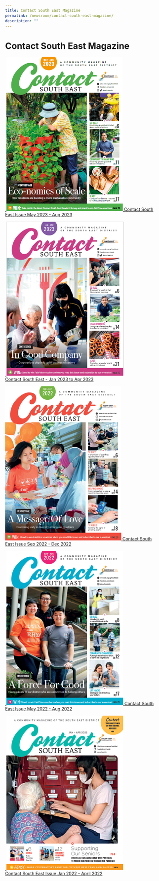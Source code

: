```yaml
---
title: Contact South East Magazine
permalink: /newsroom/contact-south-east-magazine/
description: ""
---
```

Contact South East Magazine
===
<a href="https://go.gov.sg/csemay-aug2023"> &nbsp;<img src="/images/NewsRoom/CSE/contact%20se%20may-aug%202023.png" style="width:auto; height:500px;">
[Contact South East Issue May 2023 - Aug 2023](https://go.gov.sg/csemay-aug2023) 
	
</a><a href="https://go.gov.sg/csejan-apr2023"> &nbsp;<img src="/images/NewsRoom/CSE/CSE%20Jan-Apr%202023%20-%20Cover%20Page.png" style="width:auto; height:500px;">	
[Contact South East - Jan 2023 to Apr 2023](https://go.gov.sg/csejan-apr2023)

</a><a href="https://go.gov.sg/csesep-dec2022v2"><img src="/images/NewsRoom/CSE/CSE%20Sep%20to%20Dec%202022%20-%20Cover.png" style="width:auto; height:500px;">
[Contact South East Issue Sep 2022 - Dec 2022](https://go.gov.sg/csesep-dec2022v2) 
	
</a><a href="https://go.gov.sg/csemay-aug2022">&nbsp;<img src="/images/NewsRoom/CSE/CSE%20May%20to%20Aug%202022%20-%20Cover%20page.png" style="width:auto; height:500px;">
[Contact South East Issue May 2022 - Aug 2022](https://go.gov.sg/csemay-aug2022) 
	
</a><a href="https://go.gov.sg/csejan-april2022">&nbsp;<img src="/images/NewsRoom/CSE/CSE%20Jan-Apr%202021%20-%20Cover%20Page.png" style="width:auto; height:500px;">	
[Contact South East Issue Jan 2022 - April 2022](https://go.gov.sg/csejan-april2022)
</a>
